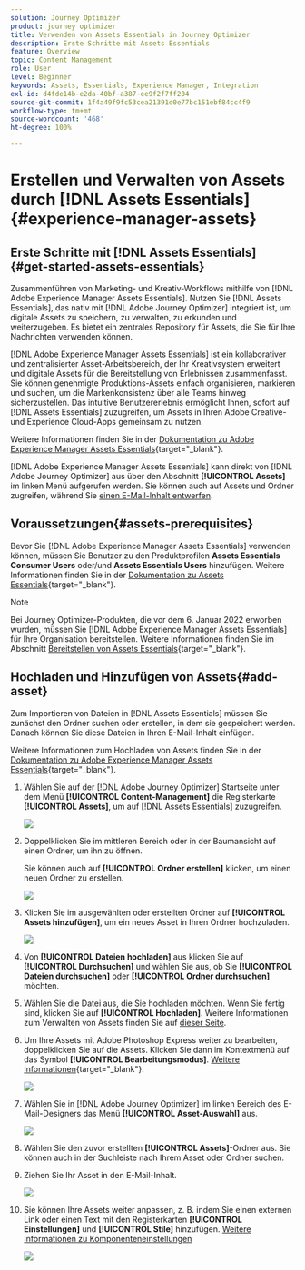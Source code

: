 ```yaml
---
solution: Journey Optimizer
product: journey optimizer
title: Verwenden von Assets Essentials in Journey Optimizer
description: Erste Schritte mit Assets Essentials
feature: Overview
topic: Content Management
role: User
level: Beginner
keywords: Assets, Essentials, Experience Manager, Integration
exl-id: d4fde14b-e2da-40bf-a387-ee9f2f7ff204
source-git-commit: 1f4a49f9fc53cea21391d0e77bc151ebf84cc4f9
workflow-type: tm+mt
source-wordcount: '468'
ht-degree: 100%

---
```


# Erstellen und Verwalten von Assets  durch [!DNL Assets Essentials]{#experience-manager-assets}

## Erste Schritte mit [!DNL Assets Essentials] {#get-started-assets-essentials}

Zusammenführen von Marketing- und Kreativ-Workflows mithilfe von [!DNL Adobe Experience Manager Assets Essentials]. Nutzen Sie [!DNL Assets Essentials], das nativ mit [!DNL Adobe Journey Optimizer] integriert ist, um digitale Assets zu speichern, zu verwalten, zu erkunden und weiterzugeben. Es bietet ein zentrales Repository für Assets, die Sie für Ihre Nachrichten verwenden können.

[!DNL Adobe Experience Manager Assets Essentials] ist ein kollaborativer und zentralisierter Asset-Arbeitsbereich, der Ihr Kreativsystem erweitert und digitale Assets für die Bereitstellung von Erlebnissen zusammenfasst. Sie können genehmigte Produktions-Assets einfach organisieren, markieren und suchen, um die Markenkonsistenz über alle Teams hinweg sicherzustellen. Das intuitive Benutzererlebnis ermöglicht Ihnen, sofort auf [!DNL Assets Essentials] zuzugreifen, um Assets in Ihren Adobe Creative- und Experience Cloud-Apps gemeinsam zu nutzen.

Weitere Informationen finden Sie in der [Dokumentation zu Adobe Experience Manager Assets Essentials](https://experienceleague.adobe.com/docs/experience-manager-assets-essentials/help/introduction.html?lang=de){target="_blank"}.

[!DNL Adobe Experience Manager Assets Essentials] kann direkt von [!DNL Adobe Journey Optimizer] aus über den Abschnitt **[!UICONTROL Assets]** im linken Menü aufgerufen werden. Sie können auch auf Assets und Ordner zugreifen, während Sie [einen E-Mail-Inhalt entwerfen](../email/get-started-email-design.md).

## Voraussetzungen{#assets-prerequisites}

Bevor Sie [!DNL Adobe Experience Manager Assets Essentials] verwenden können, müssen Sie Benutzer zu den Produktprofilen **Assets Essentials Consumer Users** oder/und **Assets Essentials Users** hinzufügen. Weitere Informationen finden Sie in der [Dokumentation zu Assets Essentials](https://experienceleague.adobe.com/docs/experience-manager-assets-essentials/help/deploy-administer.html?lang=de){target="_blank"}.

>[!NOTE]
>Bei Journey Optimizer-Produkten, die vor dem 6. Januar 2022 erworben wurden, müssen Sie [!DNL Adobe Experience Manager Assets Essentials] für Ihre Organisation bereitstellen. Weitere Informationen finden Sie im Abschnitt [Bereitstellen von Assets Essentials](https://experienceleague.adobe.com/docs/experience-manager-assets-essentials/help/deploy-administer.html?lang=de){target="_blank"}.

## Hochladen und Hinzufügen von Assets{#add-asset}

Zum Importieren von Dateien in [!DNL Assets Essentials] müssen Sie zunächst den Ordner suchen oder erstellen, in dem sie gespeichert werden. Danach können Sie diese Dateien in Ihren E-Mail-Inhalt einfügen.

Weitere Informationen zum Hochladen von Assets finden Sie in der [Dokumentation zu Adobe Experience Manager Assets Essentials](https://experienceleague.adobe.com/docs/experience-manager-assets-essentials/help/add-delete.html?lang=de){target="_blank"}.

1. Wählen Sie auf der [!DNL Adobe Journey Optimizer] Startseite unter dem Menü **[!UICONTROL Content-Management]** die Registerkarte **[!UICONTROL Assets]**, um auf [!DNL Assets Essentials] zuzugreifen.

   ![](assets/media_library_1.png)

1. Doppelklicken Sie im mittleren Bereich oder in der Baumansicht auf einen Ordner, um ihn zu öffnen.

   Sie können auch auf **[!UICONTROL Ordner erstellen]** klicken, um einen neuen Ordner zu erstellen.

   ![](assets/media_library_8.png)

1. Klicken Sie im ausgewählten oder erstellten Ordner auf **[!UICONTROL Assets hinzufügen]**, um ein neues Asset in Ihren Ordner hochzuladen.

   ![](assets/media_library_2.png)

1. Von **[!UICONTROL Dateien hochladen]** aus klicken Sie auf **[!UICONTROL Durchsuchen]** und wählen Sie aus, ob Sie **[!UICONTROL Dateien durchsuchen]** oder **[!UICONTROL Ordner durchsuchen]** möchten.

1. Wählen Sie die Datei aus, die Sie hochladen möchten. Wenn Sie fertig sind, klicken Sie auf **[!UICONTROL Hochladen]**. Weitere Informationen zum Verwalten von Assets finden Sie auf [dieser Seite](https://experienceleague.adobe.com/docs/experience-manager-assets-essentials/help/manage-organize.html?lang=de).

1. Um Ihre Assets mit Adobe Photoshop Express weiter zu bearbeiten, doppelklicken Sie auf die Assets. Klicken Sie dann im Kontextmenü auf das Symbol **[!UICONTROL Bearbeitungsmodus]**. [Weitere Informationen](https://experienceleague.adobe.com/docs/experience-manager-assets-essentials/help/edit-images.html?lang=de){target="_blank"}.

   ![](assets/media_library_12.png)

1. Wählen Sie in [!DNL Adobe Journey Optimizer] im linken Bereich des E-Mail-Designers das Menü **[!UICONTROL Asset-Auswahl]** aus.

   ![](assets/media_library_5.png)

1. Wählen Sie den zuvor erstellten **[!UICONTROL Assets]**-Ordner aus. Sie können auch in der Suchleiste nach Ihrem Asset oder Ordner suchen.

1. Ziehen Sie Ihr Asset in den E-Mail-Inhalt.

   ![](assets/media_library_6.png)

1. Sie können Ihre Assets weiter anpassen, z. B. indem Sie einen externen Link oder einen Text mit den Registerkarten **[!UICONTROL Einstellungen]** und **[!UICONTROL Stile]** hinzufügen. [Weitere Informationen zu Komponenteneinstellungen](../email/content-components.md)

   ![](assets/media_library_13.png)

   <!--
    After adding your asset to your email, use the **[!UICONTROL Find similar Stock photos]** option to locate Stock photos that match the content, color, and composition of your image. [Learn more about Adobe Stock](stock.md).

    Note that this option is available for licensed/unlicensed Stock images and images from your Assets folder. 

    ![](assets/media_library_14.png)
    -->